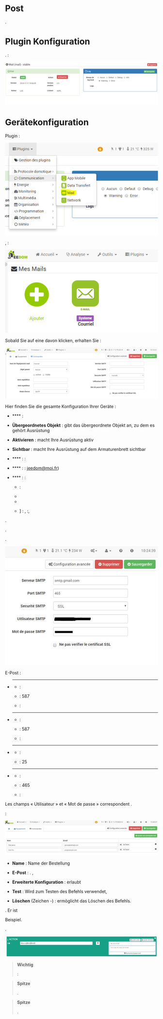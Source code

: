 # Post

.

Plugin Konfiguration 
===

. 
 :

![mail1](../images/mail1.PNG)

Gerätekonfiguration 
===


Plugin :

![mail2](../images/mail2.PNG)

,
 :

![mail3](../images/mail3.PNG)

Sobald Sie auf eine davon klicken, erhalten Sie :

![mail4](../images/mail4.PNG)

Hier finden Sie die gesamte Konfiguration Ihrer Geräte :

-   **** : 

-   **Übergeordnetes Objekt** : gibt das übergeordnete Objekt an, zu dem es gehört
    Ausrüstung

-   **Aktivieren** : macht Ihre Ausrüstung aktiv

-   **Sichtbar** : macht Ihre Ausrüstung auf dem Armaturenbrett sichtbar

-   **** :  : 

-   **** :  : <jeedom@moi.fr>)

-   **** :  :

    -    : 

    -   

    -   

    -   ] : 
        ,
        :,
        


. 

.


.

![mail screenshot3](../images/mail_screenshot3.jpg)


E-Post :

-   ****

    -    : 

    -    : 587

    -    : 

-   ****

    -    : 

    -    : 587

    -    : 

-   ****

    -    : 

    -    : 25

-   ****

    -    : 

    -    : 465

    -    : 

Les champs « Utilisateur  » et « Mot de passe  » correspondent
.



 :

![mail screenshot4](../images/mail_screenshot4.jpg)

-   **Name** : Name der Bestellung

-   **E-Post** : .  ,

-   **Erweiterte Konfiguration**  : erlaubt
    
    

-   **Test** : Wird zum Testen des Befehls verwendet,

-   **Löschen** (Zeichen -) : ermöglicht das Löschen des Befehls.


. Er ist

Beispiel.


.

![mail5](../images/mail5.jpg)

> **Wichtig**
>
> 
>  : 
> 

> **Spitze**
>
> 
> .

> **Spitze**
>
> .
